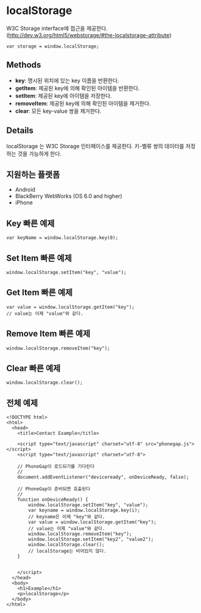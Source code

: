 localStorage
===============

W3C Storage interface에 접근을 제공한다. (http://dev.w3.org/html5/webstorage/#the-localstorage-attribute)

    var storage = window.localStorage;

Methods
-------

- __key__: 명시된 위치에 있는 key 이름을 반환한다.
- __getItem__: 제공된 key에 의해 확인된 아이템을 반환한다.
- __setItem__: 제공된 key에 아이템을 저장한다.
- __removeItem__: 제공된 key에 의해 확인된 아이템을 제거한다.
- __clear__: 모든 key-value 쌍을 제거한다.

Details
-----------

localStorage 는 W3C Storage 인터페이스를 제공한다. 키-벨류 쌍의 데이터를 저정하는 것을 가능하게 한다.

지원하는 플랫폼
-------------------

- Android
- BlackBerry WebWorks (OS 6.0 and higher)
- iPhone

Key 빠른 예제
-------------

    var keyName = window.localStorage.key(0);

Set Item 빠른 예제
-------------

    window.localStorage.setItem("key", "value");

Get Item 빠른 예제
-------------

	var value = window.localStorage.getItem("key");
	// value는 이제 "value"와 같다.

Remove Item 빠른 예제
-------------

	window.localStorage.removeItem("key");

Clear 빠른 예제
-------------

	window.localStorage.clear();

전체 예제
------------

    <!DOCTYPE html>
    <html>
      <head>
        <title>Contact Example</title>

        <script type="text/javascript" charset="utf-8" src="phonegap.js"></script>
        <script type="text/javascript" charset="utf-8">

        // PhoneGap이 로드되기를 기다린다
        //
        document.addEventListener("deviceready", onDeviceReady, false);

        // PhoneGap이 준비되면 호출된다
        //
        function onDeviceReady() {
			window.localStorage.setItem("key", "value");
			var keyname = window.localStorage.key(i);
			// keyname은 이제 "key"와 같다.
			var value = window.localStorage.getItem("key");
			// value는 이제 "value"와 같다.
			window.localStorage.removeItem("key");
			window.localStorage.setItem("key2", "value2");
			window.localStorage.clear();
			// localStorage는 비어있지 않다.
        }
    

        </script>
      </head>
      <body>
        <h1>Example</h1>
        <p>localStorage</p>
      </body>
    </html>
